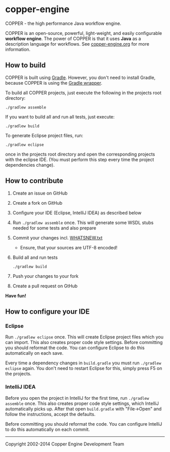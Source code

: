 copper-engine
=============

COPPER - the high performance Java workflow engine.

COPPER is an open-source, powerful, light-weight, and easily configurable **workflow engine**. The power of COPPER is that it uses **Java** as a description language for workflows. See [copper-engine.org](http://www.copper-engine.org) for more information.


How to build
------------

COPPER is built using [Gradle](http://www.gradle.org). However, you don't need to install Gradle, because COPPER is using the [Gradle wrapper](http://www.gradle.org/docs/current/userguide/gradle_wrapper.html).

To build all COPPER projects, just execute the following in the projects root directory:

    ./gradlew assemble

If you want to build all and run all tests, just execute:

    ./gradlew build

To generate Eclipse project files, run:

    ./gradlew eclipse

once in the projects root directory and open the corresponding projects with the eclipse IDE. (You must perform this step every time the project dependencies change).


How to contribute
-----------------

1. Create an issue on GitHub
2. Create a fork  on GitHub
3. Configure your IDE (Eclipse, IntelliJ IDEA) as described below
4. Run `./gradlew assemble` once. This will generate some WSDL stubs needed for some tests and also prepare
5. Commit your changes incl. [WHATSNEW.txt](WHATSNEW.txt)
   * Ensure, that your sources are UTF-8 encoded!
4. Build all and run tests

       ./gradlew build
5. Push your changes to your fork
6. Create a pull request on GtHub

**Have fun!**


How to configure your IDE
--------------------------

### Eclipse

Run `./gradlew eclipse` once. This will create Eclipse project files which you can import. This also creates proper code style settings. Before committing you should reformat the code. You can configure Eclipse to do this automatically on each save.

Every time a dependency changes in `build.gradle` you must run `./gradlew eclipse` again. You don't need to restart Eclipse for this, simply press F5 on the projects.

### IntelliJ IDEA

Before you open the project in IntelliJ for the first time, run `./gradlew assemble` once. This also creates proper code style settings, which IntelliJ automatically picks up. After that open `build.gradle`  with "File->Open" and follow the instructions, accept the defaults.

Before committing you should reformat the code. You can configure IntelliJ to do this automatically on each commit.


<hr>
Copyright 2002-2014 Copper Engine Development Team

